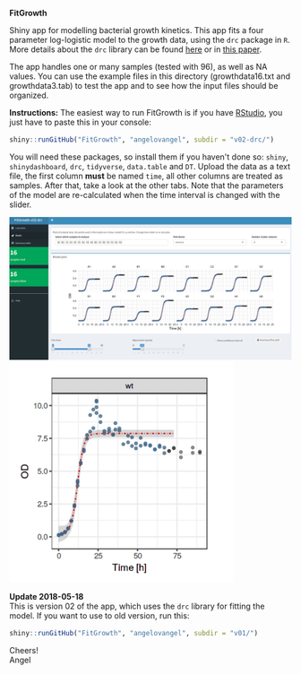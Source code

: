 **FitGrowth**

Shiny app for modelling bacterial growth kinetics.
This app fits a four parameter log-logistic model to the growth data, using the `drc` package in `R`. More details about the `drc` library can be found [here](http://bioassay.dk/introductory-dose-response-with-drc/) or in [this paper](http://journals.plos.org/plosone/article?id=10.1371/journal.pone.0146021).

The app handles one or many samples (tested with 96), as well as NA values. 
You can use the example files in this directory (growthdata16.txt and growthdata3.tab) to test the app and to see how the input files should be organized.


**Instructions:** 
The easiest way to run FitGrowth is if you have [RStudio](http://rstudio.org), you just have to paste this in your console:

```r
shiny::runGitHub("FitGrowth", "angelovangel", subdir = "v02-drc/")
```


You will need these packages, so install them if you haven't done so: `shiny`, `shinydashboard`, `drc`, `tidyverse`, `data.table` and `DT`.
Upload the data as a text file, the first column **must** be named `time`, all other columns are treated as samples. After that, take a look at the other tabs. Note that the parameters of the model are re-calculated when the time interval is changed with the slider.

![The FitGrowth app](img/Screenshot1.png)
![](img/Screenshot2.png)



**Update 2018-05-18**   
This is version 02 of the app, which uses the `drc` library for fitting the model. If you want to use to old version, run this:

```r
shiny::runGitHub("FitGrowth", "angelovangel", subdir = "v01/")
```

Cheers!   
Angel